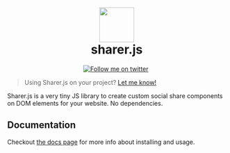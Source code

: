 <div align="center">
      <h1> <img src="https://i.postimg.cc/L4jRM2Xv/sharer.png" width="80px"><br/>sharer.js</h1>
</div>
<p align="center"><a href="https://twitter.com/intent/user?screen_name=ellisonleao" target="_blank"><img alt="Follow me on twitter" src="https://img.shields.io/twitter/follow/ellisonleao?style=flat-square" style="vertical-align:center" /></a> <a href="https://www.jsdelivr.com/package/npm/sharer.js" target="_blank"><img alt="" src="https://data.jsdelivr.com/v1/package/npm/sharer.js/badge" style="vertical-align:center" /></a> </p>

> Using Sharer.js on your project? [Let me know!](https://github.com/ellisonleao/sharer.js/issues/24)

Sharer.js is a very tiny JS library to create custom social share components on DOM elements for your website. No dependencies.

## Documentation

Checkout [the docs page](https://ellisonleao.github.io/sharer.js/) for more info about installing and usage.
